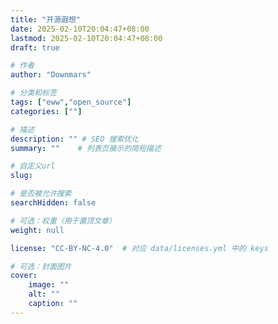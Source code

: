 ```yaml
---
title: "开源遐想"
date: 2025-02-10T20:04:47+08:00
lastmod: 2025-02-10T20:04:47+08:00
draft: true

# 作者
author: "Downmars"

# 分类和标签
tags: ["eww","open_source"]
categories: [""]

# 描述
description: "" # SEO 搜索优化
summary: ""    # 列表页展示的简短描述

# 自定义url
slug:

# 是否被允许搜索
searchHidden: false

# 可选：权重（用于置顶文章）
weight: null

license: "CC-BY-NC-4.0"  # 对应 data/licenses.yml 中的 keys

# 可选：封面图片
cover:
    image: ""
    alt: ""
    caption: ""
---
```



